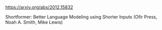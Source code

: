 https://arxiv.org/abs/2012.15832

Shortformer: Better Language Modeling using Shorter Inputs (Ofir Press, Noah A. Smith, Mike Lewis)